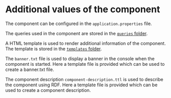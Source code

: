# Additional values of the component


The component can be configured in the `application.properties` file.


The queries used in the component are stored in the [`queries` folder](./queries/).


A HTML template is used to render additional information of the component.
The template is stored in the [`templates` folder](./templates/).


The `banner.txt` file is used to display a banner in the console when the component is started.
Here a template file is provided which can be used to create a banner.txt file.


The component description `component-description.ttl` is used to describe the component using RDF.
Here a template file is provided which can be used to create a component description.
